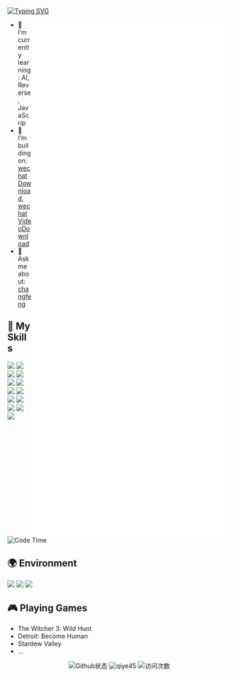 [![Typing SVG](https://readme-typing-svg.herokuapp.com?size=25&duration=2500&color=8C43EA&vCenter=true&width=200&height=40&lines=Hi+there+%F0%9F%91%8B%F0%9F%8F%BB;I'm+changfeng)](https://git.io/typing-svg)

[//]: # (<a href="#">)

[//]: # ()

[//]: # (  <img align="right" src="https://github-readme-stats.vercel.app/api?username=qiye45&count_private=true&show_icons=true&bg_color=15,f2f7fd,E0EAFC" />)

[//]: # ()

[//]: # (</a>)

<a>
  <img align="right" width="450px" src="./github-metrics.svg"  alt="资料"/>
</a>

- 🌱 I’m currently learning: AI, Reverse, JavaScrip
- 👯 I’m building
  on: [wechatDownload](https://github.com/qiye45/wechatDownload), [wechatVideoDownload](https://github.com/qiye45/wechatVideoDownload)
- 💬 Ask me about: [changfeng](https://t.me/changfengbox)

## 🌟 **My Skills**

![](https://img.shields.io/badge/-Python-3e74a2?style=flat-square&logo=Python&logoColor=fff)
![](https://img.shields.io/badge/Go-00ADD8?logo=Go&logoColor=white&style=flat-square)
![](https://img.shields.io/badge/-JavaScript-F7DF1E?style=flat-square&logo=JavaScript&logoColor=fff)
![](https://img.shields.io/badge/-Vue-4fc08d?style=flat-square&logo=Vue.js&logoColor=fff)
![](https://img.shields.io/badge/-Qt-41CD52?style=flat-square&logo=Qt&logoColor=fff)
![](https://img.shields.io/badge/-Linux-fcc624?style=flat-square&logo=Linux&logoColor=fff)
![](https://img.shields.io/badge/-Docker-2496ED?style=flat-square&logo=Docker&logoColor=fff)
![](https://img.shields.io/badge/-nginx-009639?style=flat-square&logo=nginx&logoColor=fff)
![](https://img.shields.io/badge/-Git-F05032?style=flat-square&logo=git&logoColor=white)
![](https://img.shields.io/badge/-GitHub%20Actions-2088FF?style=flat-square&logo=GitHubActions&logoColor=fff)
![](https://shields.io/badge/MySQL-lightgrey?logo=mysql&style=plastic&logoColor=white&labelColor=blue)
![](https://img.shields.io/badge/-Redis-DC382D?style=flat-square&logo=Redis&logoColor=fff)
![](https://img.shields.io/badge/-rabbitmq-%23FF6600?style=flat-square&logo=rabbitmq&logoColor=white)


[//]: # (![]&#40;https://img.shields.io/badge/Kubernetes-326CE5?style=flat-badge&logo=Kubernetes&logoColor=white&#41;)

[//]: # (![]&#40;https://img.shields.io/badge/Apache_Kafka-231F20?style=flat-square&logo=apache-kafka&logoColor=white&#41;)

[//]: # (![]&#40;https://img.shields.io/badge/-MongoDB-47A248?style=flat-square&logo=MongoDB&logoColor=fff&#41;)

[//]: # (![]&#40;https://img.shields.io/badge/-React-2d98ce?style=flat-square&logo=React&logoColor=fff&#41;)

[//]: # (![]&#40;https://img.shields.io/badge/-FastAPI-009688?style=flat-square&logo=FastAPI&logoColor=fff&#41;)

<!--START_SECTION:waka-->
![Code Time](http://img.shields.io/badge/Code%20Time-5%2C836%20hrs%2027%20mins-blue)

## 🌍 **Environment**

![](https://img.shields.io/badge/Windows11-0078d6?style=flat-square&logo=windows&logoColor=fff)
![](https://img.shields.io/badge/Ubuntu-E95420?style=flat-square&logo=ubuntu&logoColor=white)
![](https://img.shields.io/badge/MacOS--9cf?style=social&logo=Apple)

[//]: # (![]&#40;https://img.shields.io/badge/PyCharm-4fc08d?style=flat-square&logo=pycharm&logoColor=fff&#41;)

[//]: # (![]&#40;https://img.shields.io/badge/-Goland-05ABD0?style=flat&logo=goland&#41;)

[//]: # (![]&#40;https://img.shields.io/badge/Clion-05ABD0?style=flat-square&logo=clion&logoColor=fff&#41;)

## 🎮 Playing **Games**

- The Witcher 3: Wild Hunt
- Detroit: Become Human
- Stardew Valley
- ...

<p align="center">
  <img  width="315px"  src="https://github-readme-stats.vercel.app/api?username=qiye45&count_private=true&show_icons=true" alt="Github状态"/>

  <img src="https://github-readme-streak-stats.herokuapp.com/?user=qiye45"  width="315px" alt="qiye45" />

  <img  src="https://count.getloli.com/get/@changfeng" alt="访问次数">

[//]: # (  <img  src="https://github-readme-stats.vercel.app/api/top-langs/?username=qiye45&layout=compact" alt="qiye45">)

</p>

[//]: # (<img  src="https://github-readme-stats.vercel.app/api/top-langs/?username=qiye45&size_weight=0.5&count_weight=0.5" alt="qiye45">)

[//]: # (  <img  src="https://count.getloli.com/get/@changfeng?theme=rule34" alt="访问次数">)

